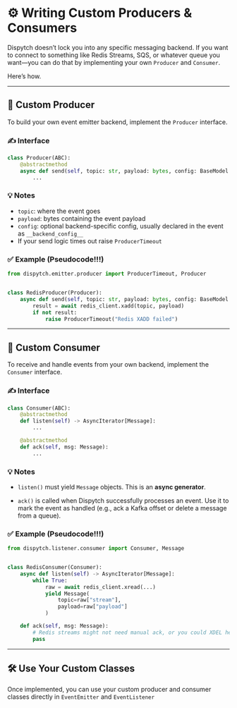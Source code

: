# ⚙️ Writing Custom Producers & Consumers

Dispytch doesn’t lock you into any specific messaging backend. If you want to connect to something like Redis Streams,
SQS, or whatever queue you want—you can do that by implementing your own `Producer` and `Consumer`.

Here’s how.

---

## 🧪 Custom Producer

To build your own event emitter backend, implement the `Producer` interface.

### ✍️ Interface

```python
class Producer(ABC):
    @abstractmethod
    async def send(self, topic: str, payload: bytes, config: BaseModel | None = None):
        ...
```

### 💡 Notes

* `topic`: where the event goes
* `payload`: bytes containing the event payload
* `config`: optional backend-specific config, usually declared in the event as `__backend_config__`
* If your send logic times out raise `ProducerTimeout`

### ✅ Example (Pseudocode!!!)

```python
from dispytch.emitter.producer import ProducerTimeout, Producer


class RedisProducer(Producer):
    async def send(self, topic: str, payload: bytes, config: BaseModel | None = None):
        result = await redis_client.xadd(topic, payload)
        if not result:
            raise ProducerTimeout("Redis XADD failed")
```

---

## 🧃 Custom Consumer

To receive and handle events from your own backend, implement the `Consumer` interface.

### ✍️ Interface

```python
class Consumer(ABC):
    @abstractmethod
    def listen(self) -> AsyncIterator[Message]:
        ...

    @abstractmethod
    def ack(self, msg: Message):
        ...
```

### 💡 Notes

* `listen()` must yield `Message` objects. This is an **async generator**.

* `ack()` is called when Dispytch successfully processes an event. Use it to mark the event as handled (e.g., ack a
  Kafka offset or delete a message from a queue).

### ✅ Example (Pseudocode!!!)

```python
from dispytch.listener.consumer import Consumer, Message


class RedisConsumer(Consumer):
    async def listen(self) -> AsyncIterator[Message]:
        while True:
            raw = await redis_client.xread(...)
            yield Message(
                topic=raw["stream"],
                payload=raw["payload"]
            )

    def ack(self, msg: Message):
        # Redis streams might not need manual ack, or you could XDEL here
        pass
```

---

## 🛠️ Use Your Custom Classes

Once implemented, you can use your custom producer and consumer classes directly in `EventEmitter` and `EventListener`
